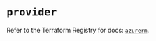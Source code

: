 # `provider`

Refer to the Terraform Registry for docs: [`azurerm`](https://registry.terraform.io/providers/hashicorp/azurerm/3.103.1/docs).
